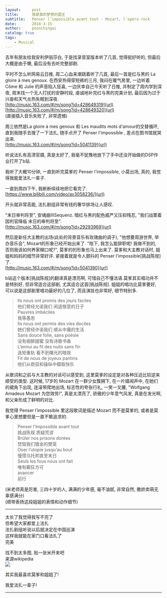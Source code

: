 ```yaml
---
layout:     post
title:      我是我的梦想的国王
subtitle:   Penser l’impossible avant tout - Mozart, l'opéra rock
date:       2018-3-15
author:     poonchingai
catalog: true
tags:
    - Musical
---
```



去年有朋友给我安利伊丽莎白, 于是找录音室版本听了几首, 觉得挺好听的, 但最后大概是由于懒, 最后没有去听完整部剧.

平时不怎么听网易云日推, 周二心血来潮跳着听了几首, 最后一首是红与黑的 La gloire à mes genoux. 在西安热得穿短裤的三月, 我闷在暖气房里, 一边听着 Côme 和 Julie 的声音陷入狂喜, 一边庆幸自己今天听了日推, 并制定了周内学到深夜, 周末找一个无人打扰的安静时段, 虔诚地补完红与黑的完美计划, 最后因为过于兴奋和天气炎热失眠到深夜.  
[http://music.163.com/#/m/song?id=428649319](url)
[http://music.163.com/#/m/song?id=428649320](url)  
(直接插入音乐失败了, 非常遗憾)

周三依然是La gloire à mes genoux 和 Les maudits mots d'amour的交替循环, 直到我随手去搜了一下法扎, 随手点开了 Penser l'impossible , 差点在图书馆就哭出来.   
[http://music.163.com/#/m/song?id=5041139](url)

听说法扎有高清官摄, 真是太好了, 我毫不犹豫地放下了手中还没开始做的DSP作业打开了b站. 

我听了大概10分钟, 一直到听完莫爹的 Penser l'impossible, 小莫出场, 真的, 我觉得我能爱法扎一辈子.

一直到周四下午, 我断断续续地把它看完了.  
[https://www.bilibili.com/video/av3058236/](url)  

开头就非常高能, 法扎剧组非常有钱的奢华排场让人感叹.

"末日审判将至", 安魂曲ⅢSequenz. 暗红与黑的配色威严又压抑残忍, "我们战栗着 因判官降临 末日的审判将至".  
[http://music.163.com/#/m/song?id=29293969](url)

然后是新任大主教的出场(此处的背景音乐有玫瑰曲的调子), "他想要周游世界, 举办音乐会", Mozart的形象已经开始出来了. "陛下, 我怎么能辞职呢! 我做不到的, 否则我该如何养家糊口呢?", 莫爹的的形象也马上出来了. 莫爹和大主教对话时, 姐姐和妈妈的细节非常好评. 紧接着就是令人颤抖的 Penser l'impossible[挑战陈规]了.   
[http://music.163.com/#/m/song?id=5041390](url)

b站这个版本[挑战陈规]的翻译真是漂亮啊, 可惜自己不懂法语.莫爹其实唱功并不是特别好, 但非常适合这部剧, 尤其适合这首[挑战陈规]. 姐姐的唱功比莫爹要好, 可以说是这部剧里唱功最好的几位了, 而且演技也非常好, 细节特别多. 


>Ils nous ont promis des jours faciles  
他们曾经允诺我们 闲适惬意的日子  
Pauvres imbéciles   
我等愚忠  
Ils nous ont permis des vies dociles   
她们曾经许诺我们 顺从中庸的生活  
Sans douce folie, sans poésie  
没有痴醉甜蜜 没有诗歌书香  
L’ennui au fil des nuits sans fin  
迭矩重轨 看不到曙光的暗夜  
Fit de nous de joyeux pantins  
他们从辔驭和操纵中摄取快乐  

从歌词和之前与大主教的对话可以感受到, 这里莫爹的设定是对各种压迫比较逆来顺受的类型. 这时候, 17岁的 Mozart 在一群少女簇拥下, 在一片嬉闹声中, 在她们的裙角下出现, 连滚带爬地出场, 标志性的夸张行礼, 一笑一叉腰, "Wolfgang Amadeus Mozart 为您效劳!", 真是太漂亮了, 骄傲的少年意气风发, 真是在发光啊, 和父亲形成了鲜明的对比. 

我觉得 Penser l’impossible 里这段歌词是描述 Mozart 而不是莫爹的, 或者是莫爹心里想要但是一直不敢追求的.
>Penser l’impossible avant tout  
挑战陈规 质疑荒谬  
Brûler nos prisons dorées   
焚毁我们镀金的樊笼  
Oser l’utopie jusqu’au bout   
憧憬乌托邦直至末日  
Seuls les fous nous ont fait  
唯有癫狂方可  
avancer   
前行

(米老师真是厉害, 三四十岁的人, 满满的少年感, 毫不油腻, 非常自然, 撒娇卖萌无辜感满分)   
(顺带表扬这段姐姐的表情和动作细节)  




-------

太长了我觉得我写不完了  
但希望大家都爱上法扎  
法扎剧组听说以后就决定在中国巡演  
这样我就能在家门口看法扎了  
完美

找不到太多图, 贴一张米开来吧  
来源wikipedia  
![](http://ww1.sinaimg.cn/large/5f6ddd39ly1fpdovliiwpj20zk0qowi3.jpg)

其实我最喜欢莫爹和姐姐了!

我爱法扎一辈子!

-------
